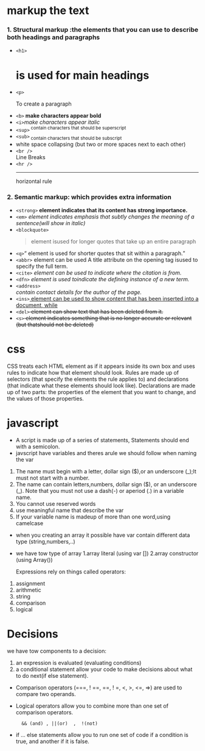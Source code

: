  # markup the text
### 1. Structural markup :the elements that you can use to describe both headings and paragraphs
- `<h1>`<h1> is used for main headings</h1>
- `<p>`<p>To create a paragraph</p>
- `<b>`<b> make characters appear bold</b>
- `<i>`<i>make characters appear italic</i>
- `<sup>`<sup> contain characters that should be superscript
- `<sub>`<sub> contain characters that should be subscript
- white space collapsing (but two or more spaces next to each other)
- `<br />`<br /> Line Breaks
- `<hr />`<hr /> horizontal rule


 ### 2. Semantic markup: which provides extra information
- `<strong>`<strong> element indicates that its content has strong importance.</strong>
- `<em>`<em> element indicates emphasis that subtly changes the meaning of a sentence(will show in italic)</em>
- `<blockquote>`<blockquote> element isused for longer quotes that take up an entire paragraph
- `<q>`<q> element is used for shorter quotes that sit within a paragraph.
- `<abbr>`<abbr> element can be used A title attribute on the opening tag isused to specify the full term.
- `<cite>`<cite> element can be used to indicate where the citation is from.
- `<dfn>`<dfn> element is used toindicate the defining instance of a new term.
- `<address>`<address> contain contact details for the author of the page.
- `<ins>`<ins> element can be used to show content that has been inserted into a document, while
- `<del>`<del> element can show text that has been deleted from it.
- `<s>`<s> element indicates something that is no longer accurate or relevant (but thatshould not be deleted)</s>

# css
CSS treats each HTML element as if it appears inside its own box and uses rules to indicate how that element should look.
Rules are made up of selectors (that specify the elements the rule applies to) and declarations (that indicate what these elements should look like).
Declarations are made up of two parts: the properties of the element that you want to change, and the values of those properties.

# javascript
- A script is made up of a series of statements, Statements should end with a semicolon.
- javscript have variables and theres arule we should follow when naming the var
1. The name must begin with a letter, dollar sign ($),or an underscore (_);It must not start
with a number.
2. The name can contain letters,numbers, dollar sign ($), or an underscore (_). Note that you
must not use a dash(-) or aperiod (.) in a variable name.
3. You cannot use reserved words
4. use meaningful name that describe the var
5. If your variable name is madeup of more than one word,using camelcase

* when you creating an array it possible have var contain different data type (string,numbers,..)
* we have tow type of array
  1.array literal (using var [])
  2.array constructor (using Array())

  Expressions rely on things called operators:
 1. assignment
 2. arithmetic
 3. string
 4. comparison
 5. logical

 # Decisions
  we have tow components to a decision:
 1. an expression is evaluated (evaluating conditions)
 2. a conditional statement allow your code to make decisions about what to do next(if else statement).

 * Comparison operators (===, ! ==, ==, ! =, <, >, <=, =>) are used to compare two operands.
 * Logical operators allow you to combine more than one set of comparison operators.

         && (and) , ||(or)  ,  !(not)
         
 * if ... else statements allow you to run one set of code if a condition is true, and another if it is false.
